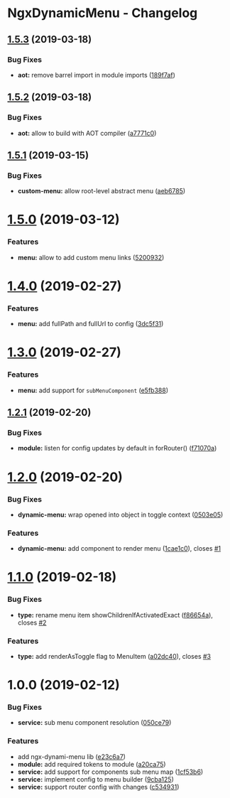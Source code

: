 # NgxDynamicMenu - Changelog

## [1.5.3](https://github.com/orchestratora/ngx-dynamic-menu/compare/v1.5.2...v1.5.3) (2019-03-18)


### Bug Fixes

* **aot:** remove barrel import in module imports ([189f7af](https://github.com/orchestratora/ngx-dynamic-menu/commit/189f7af))

## [1.5.2](https://github.com/orchestratora/ngx-dynamic-menu/compare/v1.5.1...v1.5.2) (2019-03-18)


### Bug Fixes

* **aot:** allow to build with AOT compiler ([a7771c0](https://github.com/orchestratora/ngx-dynamic-menu/commit/a7771c0))

## [1.5.1](https://github.com/orchestratora/ngx-dynamic-menu/compare/v1.5.0...v1.5.1) (2019-03-15)


### Bug Fixes

* **custom-menu:** allow root-level abstract menu ([aeb6785](https://github.com/orchestratora/ngx-dynamic-menu/commit/aeb6785))

# [1.5.0](https://github.com/orchestratora/ngx-dynamic-menu/compare/v1.4.0...v1.5.0) (2019-03-12)


### Features

* **menu:** allow to add custom menu links ([5200932](https://github.com/orchestratora/ngx-dynamic-menu/commit/5200932))

# [1.4.0](https://github.com/orchestratora/ngx-dynamic-menu/compare/v1.3.0...v1.4.0) (2019-02-27)


### Features

* **menu:** add fullPath and fullUrl to config ([3dc5f31](https://github.com/orchestratora/ngx-dynamic-menu/commit/3dc5f31))

# [1.3.0](https://github.com/orchestratora/ngx-dynamic-menu/compare/v1.2.1...v1.3.0) (2019-02-27)


### Features

* **menu:** add support for `subMenuComponent` ([e5fb388](https://github.com/orchestratora/ngx-dynamic-menu/commit/e5fb388))

## [1.2.1](https://github.com/orchestratora/ngx-dynamic-menu/compare/v1.2.0...v1.2.1) (2019-02-20)


### Bug Fixes

* **module:** listen for config updates by default in forRouter() ([f71070a](https://github.com/orchestratora/ngx-dynamic-menu/commit/f71070a))

# [1.2.0](https://github.com/orchestratora/ngx-dynamic-menu/compare/v1.1.0...v1.2.0) (2019-02-20)


### Bug Fixes

* **dynamic-menu:** wrap opened into object in toggle context ([0503e05](https://github.com/orchestratora/ngx-dynamic-menu/commit/0503e05))


### Features

* **dynamic-menu:** add component to render menu ([1cae1c0](https://github.com/orchestratora/ngx-dynamic-menu/commit/1cae1c0)), closes [#1](https://github.com/orchestratora/ngx-dynamic-menu/issues/1)

# [1.1.0](https://github.com/orchestratora/ngx-dynamic-menu/compare/v1.0.0...v1.1.0) (2019-02-18)


### Bug Fixes

* **type:** rename menu item showChildrenIfActivatedExact ([f86654a](https://github.com/orchestratora/ngx-dynamic-menu/commit/f86654a)), closes [#2](https://github.com/orchestratora/ngx-dynamic-menu/issues/2)


### Features

* **type:** add renderAsToggle flag to MenuItem ([a02dc40](https://github.com/orchestratora/ngx-dynamic-menu/commit/a02dc40)), closes [#3](https://github.com/orchestratora/ngx-dynamic-menu/issues/3)

# 1.0.0 (2019-02-12)


### Bug Fixes

* **service:** sub menu component resolution ([050ce79](https://github.com/orchestratora/ngx-dynamic-menu/commit/050ce79))


### Features

* add ngx-dynami-menu lib ([e23c6a7](https://github.com/orchestratora/ngx-dynamic-menu/commit/e23c6a7))
* **module:** add required tokens to module ([a20ca75](https://github.com/orchestratora/ngx-dynamic-menu/commit/a20ca75))
* **service:** add support for components sub menu map ([1cf53b6](https://github.com/orchestratora/ngx-dynamic-menu/commit/1cf53b6))
* **service:** implement config to menu builder ([9cba125](https://github.com/orchestratora/ngx-dynamic-menu/commit/9cba125))
* **service:** support router config with changes ([c534931](https://github.com/orchestratora/ngx-dynamic-menu/commit/c534931))
